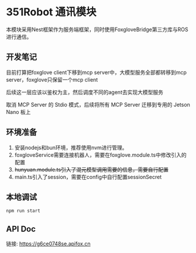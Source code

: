 # 351Robot 通讯模块
本模块采用Nest框架作为服务端框架，同时使用FoxgloveBridge第三方库与ROS进行通信。

## 开发笔记

目前打算把foxglove client下移到mcp server中，大模型服务全部都转移到mcp server，foxglove只保留一个mcp client

后续这一层应该以鉴权为主，然后调度不同的agent去实现大模型服务

取消 MCP Server 的 Stdio 模式，后续将所有 MCP Server 迁移到专用的 Jetson Nano 板上



## 环境准备
1. 安装nodejs和bun环境，推荐使用nvm进行管理。
2. foxgloveService需要连接机器人，需要在foxglove.module.ts中修改引入的配置
3. ~~hunyuan.module.ts引入了混元模型调用需要的信息，需要自行配置~~
4. main.ts引入了session，需要在config中自行配置sessionSecret

## 本地调试
```
npm run start
```

## API Doc
链接: https://g6ce0748se.apifox.cn